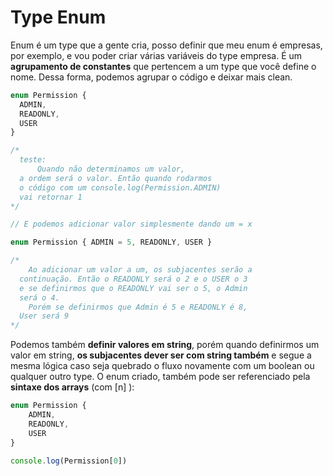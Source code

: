 # Type Enum

Enum é um type que a gente cria, posso definir que meu enum é empresas, por exemplo, e vou poder criar várias variáveis do type empresa. É um **agrupamento de constantes** que pertencem a um type que você define o nome. Dessa forma, podemos agrupar o código e deixar mais clean.

~~~ts
enum Permission { 
  ADMIN,
  READONLY,
  USER
}

/* 
  teste:
	  Quando não determinamos um valor, 
  a ordem será o valor. Então quando rodarmos
  o código com um console.log(Permission.ADMIN) 
  vai retornar 1
*/
~~~

~~~ts
// E podemos adicionar valor simplesmente dando um = x

enum Permission { ADMIN = 5, READONLY, USER }

/* 
    Ao adicionar um valor a um, os subjacentes serão a 
  continuação. Então o READONLY será o 2 e o USER o 3
  e se definirmos que o READONLY vai ser o 5, o Admin 
  será o 4.
    Porém se definirmos que Admin é 5 e READONLY é 8, 
  User será 9
*/
~~~

Podemos também **definir valores em string**, porém quando definirmos um valor em string, **os subjacentes dever ser com string também** e segue a mesma lógica caso seja quebrado o fluxo novamente com um boolean ou qualquer outro type.
O enum criado, também pode ser referenciado pela **sintaxe dos arrays** (com [n] ):

~~~ts
enum Permission { 
	ADMIN,
	READONLY,
	USER
}

console.log(Permission[0])
~~~
